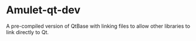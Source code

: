 # Amulet-qt-dev

A pre-compiled version of QtBase with linking files
to allow other libraries to link directly to Qt.
